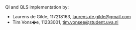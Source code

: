 Ql and QLS implementation by:
- Laurens de Gilde, 117218163, laurens.de.gilde@gmail.com
- Tim Vons�e, 11233001, tim.vonsee@student.uva.nl
